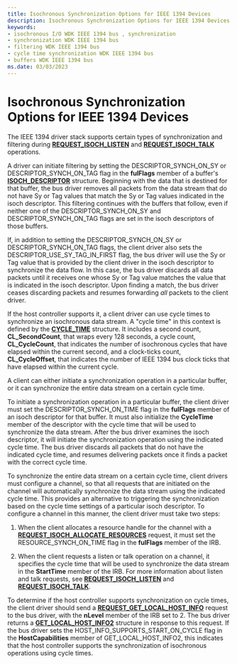 ```yaml
---
title: Isochronous Synchronization Options for IEEE 1394 Devices
description: Isochronous Synchronization Options for IEEE 1394 Devices
keywords:
- isochronous I/O WDK IEEE 1394 bus , synchronization
- synchronization WDK IEEE 1394 bus
- filtering WDK IEEE 1394 bus
- cycle time synchronization WDK IEEE 1394 bus
- buffers WDK IEEE 1394 bus
ms.date: 03/03/2023
---
```


# Isochronous Synchronization Options for IEEE 1394 Devices





The IEEE 1394 driver stack supports certain types of synchronization and filtering during [**REQUEST\_ISOCH\_LISTEN**](/windows-hardware/drivers/ddi/1394/ni-1394-ioctl_1394_class) and [**REQUEST\_ISOCH\_TALK**](/windows-hardware/drivers/ddi/1394/ni-1394-ioctl_1394_class) operations.

A driver can initiate filtering by setting the DESCRIPTOR\_SYNCH\_ON\_SY or DESCRIPTOR\_SYNCH\_ON\_TAG flag in the **fulFlags** member of a buffer's [**ISOCH\_DESCRIPTOR**](/windows-hardware/drivers/ddi/1394/ns-1394-_isoch_descriptor) structure. Beginning with the data that is destined for that buffer, the bus driver removes all packets from the data stream that do not have Sy or Tag values that match the Sy or Tag values indicated in the isoch descriptor. This filtering continues with the buffers that follow, even if neither one of the DESCRIPTOR\_SYNCH\_ON\_SY and DESCRIPTOR\_SYNCH\_ON\_TAG flags are set in the isoch descriptors of those buffers.

If, in addition to setting the DESCRIPTOR\_SYNCH\_ON\_SY or DESCRIPTOR\_SYNCH\_ON\_TAG flags, the client driver also sets the DESCRIPTOR\_USE\_SY\_TAG\_IN\_FIRST flag, the bus driver will use the Sy or Tag value that is provided by the client driver in the isoch descriptor to synchronize the data flow. In this case, the bus driver discards all data packets until it receives one whose Sy or Tag value matches the value that is indicated in the isoch descriptor. Upon finding a match, the bus driver ceases discarding packets and resumes forwarding *all* packets to the client driver.

If the host controller supports it, a client driver can use cycle times to synchronize an isochronous data stream. A "cycle time" in this context is defined by the [**CYCLE\_TIME**](/windows-hardware/drivers/ddi/1394/ns-1394-_cycle_time) structure. It includes a second count, **CL\_SecondCount**, that wraps every 128 seconds, a cycle count, **CL\_CycleCount**, that indicates the number of isochronous cycles that have elapsed within the current second, and a clock-ticks count, **CL\_CycleOffset**, that indicates the number of IEEE 1394 bus clock ticks that have elapsed within the current cycle.

A client can either initiate a synchronization operation in a particular buffer, or it can synchronize the entire data stream on a certain cycle time.

To initiate a synchronization operation in a particular buffer, the client driver must set the DESCRIPTOR\_SYNCH\_ON\_TIME flag in the **fulFlags** member of an isoch descriptor for that buffer. It must also initialize the **CycleTime** member of the descriptor with the cycle time that will be used to synchronize the data stream. After the bus driver examines the isoch descriptor, it will initiate the synchronization operation using the indicated cycle time. The bus driver discards all packets that do not have the indicated cycle time, and resumes delivering packets once it finds a packet with the correct cycle time.

To synchronize the entire data stream on a certain cycle time, client drivers must configure a channel, so that all requests that are initiated on the channel will automatically synchronize the data stream using the indicated cycle time. This provides an alternative to triggering the synchronization based on the cycle time settings of a particular isoch descriptor. To configure a channel in this manner, the client driver must take two steps:

1.  When the client allocates a resource handle for the channel with a [**REQUEST\_ISOCH\_ALLOCATE\_RESOURCES**](/windows-hardware/drivers/ddi/1394/ni-1394-ioctl_1394_class) request, it must set the RESOURCE\_SYNCH\_ON\_TIME flag in the **fulFlags** member of the IRB.

2.  When the client requests a listen or talk operation on a channel, it specifies the cycle time that will be used to synchronize the data stream in the **StartTime** member of the IRB. For more information about listen and talk requests, see [**REQUEST\_ISOCH\_LISTEN**](/windows-hardware/drivers/ddi/1394/ni-1394-ioctl_1394_class) and [**REQUEST\_ISOCH\_TALK**](/windows-hardware/drivers/ddi/1394/ni-1394-ioctl_1394_class).

To determine if the host controller supports synchronization on cycle times, the client driver should send a [**REQUEST\_GET\_LOCAL\_HOST\_INFO**](/windows-hardware/drivers/ddi/1394/ni-1394-ioctl_1394_class) request to the bus driver, with the **nLevel** member of the IRB set to 2. The bus driver returns a [**GET\_LOCAL\_HOST\_INFO2**](/windows-hardware/drivers/ddi/1394/ns-1394-_get_local_host_info2) structure in response to this request. If the bus driver sets the HOST\_INFO\_SUPPORTS\_START\_ON\_CYCLE flag in the **HostCapabilities** member of GET\_LOCAL\_HOST\_INFO2, this indicates that the host controller supports the synchronization of isochronous operations using cycle times.

 

